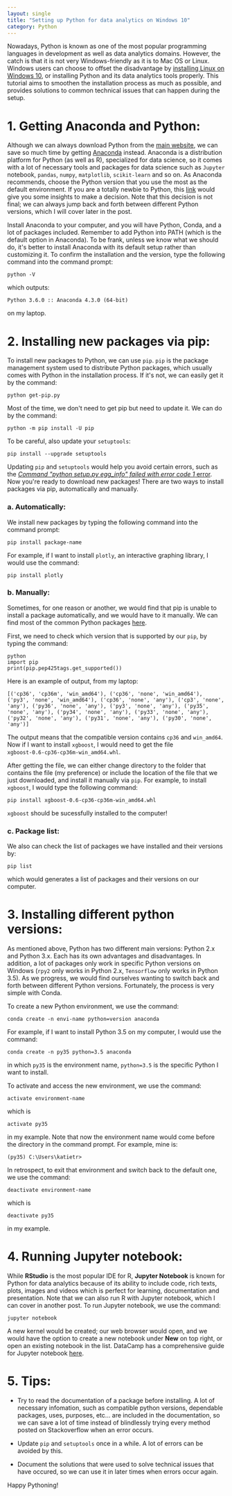 ```yaml
---
layout: single
title: "Setting up Python for data analytics on Windows 10"
category: Python
---
```


Nowadays, Python is known as one of the most popular programming languages in development as well as data analytics domains. However, the catch is that it is not very Windows-friendly as it is to Mac OS or Linux. Windows users can choose to offset the disadvantage by [installing Linux on Windows 10](https://www.lifewire.com/install-ubuntu-linux-windows-10-steps-2202108), or installing Python and its data analytics tools properly. This tutorial aims to smoothen the installation process as much as possible, and provides solutions to common technical issues that can happen during the setup.

# 1. Getting Anaconda and Python:

Although we can always download Python from the [main website](https://www.python.org/downloads/), we can save so much time by getting [Anaconda](https://www.continuum.io/downloads) instead. Anaconda is a distribution platform for Python (as well as R), specialized for data science, so it comes with a lot of necessary tools and packages for data science such as `Jupyter` notebook, `pandas`, `numpy`, `matplotlib`, `scikit-learn` and so on. As Anaconda recommends, choose the Python version that you use the most as the default environment. If you are a totally newbie to Python, this [link](https://wiki.python.org/moin/Python2orPython3) would give you some insights to make a decision. Note that this decision is not final; we can always jump back and forth between different Python versions, which I will cover later in the post.

Install Anaconda to your computer, and you will have Python, Conda, and a lot of packages included. Remember to add Python into PATH (which is the default option in Anaconda). To be frank, unless we know what we should do, it's better to install Anaconda with its default setup rather than customizing it. To confirm the installation and the version, type the following command into the command prompt:

```
python -V
```
which outputs:
```
Python 3.6.0 :: Anaconda 4.3.0 (64-bit)
```
on my laptop.

# 2. Installing new packages via pip:

To install new packages to Python, we can use `pip`. `pip` is the package management system used to distribute Python packages, which usually comes with Python in the installation process. If it's not, we can easily get it by the command:

```
python get-pip.py
```
Most of the time, we don't need to get pip but need to update it. We can do by the command:
```
python -m pip install -U pip
```
To be careful, also update your `setuptools`:

```
pip install --upgrade setuptools
```

Updating `pip` and `setuptools` would help you avoid certain errors, such as the [*Command "python setup.py egg_info" failed with error code 1* error](http://stackoverflow.com/questions/35991403/python-pip-install-gives-command-python-setup-py-egg-info-failed-with-error-c). Now you're ready to download new packages! There are two ways to install packages via pip, automatically and manually.

### a. Automatically:

We install new packages by typing the following command into the command prompt:
```
pip install package-name
```
For example, if I want to install `plotly`, an interactive graphing library, I would use the command:
```
pip install plotly
```

### b. Manually:

Sometimes, for one reason or another, we would find that pip is unable to install a package automatically, and we would have to it manually. We can find most of the common Python packages [here](http://www.lfd.uci.edu/~gohlke/pythonlibs/). 

First, we need to check which version that is supported by our `pip`, by typing the command:

```
python
import pip
print(pip.pep425tags.get_supported())
```
Here is an example of output, from my laptop:

```
[('cp36', 'cp36m', 'win_amd64'), ('cp36', 'none', 'win_amd64'), ('py3', 'none', 'win_amd64'), ('cp36', 'none', 'any'), ('cp3', 'none', 'any'), ('py36', 'none', 'any'), ('py3', 'none', 'any'), ('py35', 'none', 'any'), ('py34', 'none', 'any'), ('py33', 'none', 'any'), ('py32', 'none', 'any'), ('py31', 'none', 'any'), ('py30', 'none', 'any')]
```

The output means that the compatible version contains `cp36` and `win_amd64`. Now if I want to install `xgboost`, I would need to get the file `xgboost‑0.6‑cp36‑cp36m‑win_amd64.whl`. 

After getting the file, we can either change directory to the folder that contains the file (my preference) or include the location of the file that we just downloaded, and install it manually via `pip`. For example, to install `xgboost`, I would type the following command:

```
pip install xgboost‑0.6‑cp36‑cp36m‑win_amd64.whl
```

`xgboost` should be sucessfully installed to the computer! 

### c. Package list:

We also can check the list of packages we have installed and their versions by:

```
pip list
```
which would generates a list of packages and their versions on our computer.

# 3. Installing different python versions:

As mentioned above, Python has two different main versions: Python 2.x and Python 3.x. Each has its own advantages and disadvantages. In addition, a lot of packages only work in specific Python versions on Windows (`rpy2` only works in Python 2.x, `Tensorflow` only works in Python 3.5). As we progress, we would find ourselves wanting to switch back and forth between different Python versions. Fortunately, the process is very simple with Conda.

To create a new Python environment, we use the command:

```
conda create -n envi-name python=version anaconda
```
For example, if I want to install Python 3.5 on my computer, I would use the command:

```
conda create -n py35 python=3.5 anaconda
```
in which `py35` is the environment name, `python=3.5` is the specific Python I want to install.

To activate and access the new environment, we use the command:
```
activate environment-name
```
which is 
```
activate py35
```
in my example. Note that now the environment name would come before the directory in the command prompt. For example, mine is:
```
(py35) C:\Users\katietr>
```

In retrospect, to exit that environment and switch back to the default one, we use the command:
```
deactivate environment-name
```
which is
```
deactivate py35
```
in my example.

# 4. Running Jupyter notebook:

While **RStudio** is the most popular IDE for R, **Jupyter Notebook** is known for Python for data analytics because of its ability to include code, rich texts, plots, images and videos which is perfect for learning, documentation and presentation. Note that we can also run R with Jupyter notebook, which I can cover in another post. To run Jupyter notebook, we use the command:

```
jupyter notebook
```
A new kernel would be created; our web browser would open, and we would have the option to create a new notebook under **New** on top right, or open an existing notebook in the list. DataCamp has a comprehensive guide for Jupyter notebook [here](https://www.datacamp.com/community/tutorials/tutorial-jupyter-notebook#gs.s4ewsq0).

# 5. Tips:

- Try to read the documentation of a package before installing. A lot of necessary infomation, such as compatible python versions, dependable packages, uses, purposes, etc... are included in the documentation, so we can save a lot of time instead of blindlessly trying every method posted on Stackoverflow when an error occurs.

- Update `pip` and `setuptools` once in a while. A lot of errors can be avoided by this.

- Document the solutions that were used to solve technical issues that have occured, so we can use it in later times when errors occur again.

Happy Pythoning!

